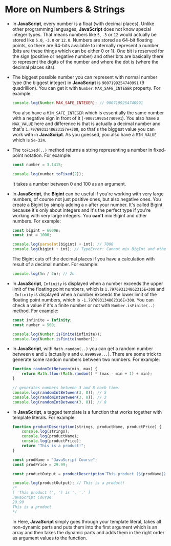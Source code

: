 # More on Numbers & Strings

- In **JavaScript**, every number is a float (with decimal places). Unlike other programming languages, **JavaScript** does not know special integer types. That means numbers like `5`, `-3` or `12` would actually be stored like `5.0`, `-3.0` or `12.0`. Numbers are stored as 64-bit floating points, so there are 64-bits available to internally represent a number (bits are these things which can be either 0 or 1). One bit is reserved for the sign (positive or negative number) and other bits are basically there to represent the digits of the number and where the dot is (where the decimal places sits).
- The biggest possible number you can represent with normal number type (the biggest integer) in **JavaScript** is `9007199254740991` (9 quadrillion). You can get it with `Number.MAX_SAFE_INTEGER` property. For example:

    ```js
    console.log(Number.MAX_SAFE_INTEGER); // 9007199254740991
    ```

    You also have a `MIN_SAFE_INTEGER` which is essentially the same number with a negative sign in front of it (`-9007199254740991`). You also have a `MAX_VALUE` here and difference is that is actually a decimal number and that's `1.7976931348623157e+308`, so that's the biggest value you can work with in **JavaScript**. As you guessed, you also have a `MIN_VALUE` which is `5e-324`.
- The `toFixed(..)` method returns a string representing a number in fixed-point notation. For example:

    ```js
    const number = 3.1415;

    console.log(number.toFixed(2));
    ```

    It takes a number between 0 and 100 as an argument.
- In **JavaScript**, the **Bigint** can be useful if you're working with very large numbers, of course not just positive ones, but also negative ones. You create a Bigint by simply adding a `n` after your number. It's called Bigint because it's only about integers and it's the perfect type if you're working with very large integers. You **can't** mix Bigint and other numbers. For example:

    ```js
    const bigint = 6000n;
    const int = 1000;

    console.log(parseInt(bigint) + int); // 7000
    console.log(bigint + int); // TypeError: Cannot mix BigInt and other types, use explicit conversions
    ```

    The Bigint cuts off the decimal places if you have a calculation with result of a decimal number. For example:

    ```js
    console.log(5n / 2n); // 2n
    ```

- In **JavaScript**, `Infinity` is displayed when a number exceeds the upper limit of the floating point numbers, which is `1.797693134862315E+308` and `-Infinity` is displayed when a number exceeds the lower limit of the floating point numbers, which is `-1.797693134862316E+308`. You can check a value if it's a finite number or not with `Number.isFinite(..)` method. For example:

    ```js
    const infinite = Infinity;
    const number = 560;

    console.log(Number.isFinite(infinite));
    console.log(Number.isFinite(number));
    ```

- In **JavaScript**, with `Math.random(..)` you can get a random number between `0` and `1` (actually `0` and `0.9999999...`). There are some trick to generate some random numbers between two numbers. For example:

    ```js
    function randomIntBetween(min, max) {
        return Math.floor(Math.random() * (max - min + 1) + min);
    }

    // generates numbers between 3 and 8 each time:
    console.log(randomIntBetween(3, 8)); // 5
    console.log(randomIntBetween(3, 8)); // 3
    console.log(randomIntBetween(3, 8)); // 8
    ```

- In **JavaScript**, a tagged template is a function that works together with template literals. For example:

    ```js
    function productDescription(strings, productName, productPrice) {
        console.log(strings);
        console.log(productName);
        console.log(productPrice);
        return "This is a product!";
    }

    const prodName = "JavaScript Course";
    const prodPrice = 29.99;

    const productOutput = productDescription`This product (${prodName}) is ${prodPrice}.`);

    console.log(productOutput); // This is a product!
    /*
    [ 'This product (', ') is ', '.' ]
    JavaScript Course
    29.99
    This is a product
    */
    ```

    In Here, **JavaScript** simply goes through your template literal, takes all non-dynamic parts and puts them into the first argument which is an array and then takes the dynamic parts and adds them in the right order as argument values to the function.

